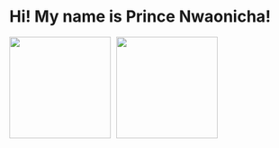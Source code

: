# Hi! My name is Prince Nwaonicha!
<div>
  <img height="180em" src="https://github-readme-stats.vercel.app/api?username=PrinceNwaonicha&show_icons=true&hide_border=true&&count_private=true&include_all_commits=true&bg_color=90,00DBDE,FC00FF" />
  <img img height="180em"  style="float: left; margin-right: 10px" src="https://github-readme-stats.vercel.app/api/top-langs/?username=PrinceNwaonicha&layout=default&bg_color=90,00DBDE,FC00FF" />
</div>
